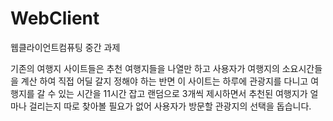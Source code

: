 # WebClient
웹클라이언트컴퓨팅 중간 과제

기존의 여행지 사이트들은 추천 여행지들을 나열만 하고 사용자가 여행지의 소요시간들을 계산 하여 직접 어딜 갈지 정해야 하는 반면 
이 사이트는 하루에 관광지를 다니고 여행지를 갈 수 있는 시간을 11시간 잡고 랜덤으로 3개씩 제시하면서 추천된 여행지가 얼마나 걸리는지 따로 찾아볼 필요가 없어
사용자가 방문할 관광지의 선택을 돕습니다.
